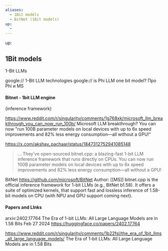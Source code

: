 ```yaml
---
aliases:
  - 1Bit models
  - BitNet (1Bit models)
up:
  - 
---
```

up:  
## 1Bit models
1-Bit LLMs

google:// 1-Bit LLM technologies
google:// is Phi LLM one bit model?
Про Phi и MS


#### Bitnet - 1bit LLM engine
(inference framework)

https://www.reddit.com/r/singularity/comments/1g768xk/microsoft_llm_breakthrough_you_can_now_run_100b/
Microsoft LLM breakthrough? You can now "run 100B parameter models on local devices with up to 6x speed improvements and 82% less energy consumption—all without a GPU!"

https://x.com/akshay_pachaar/status/1847312752941085148
>  ... They've open-sourced bitnet.cpp: a blazing-fast 1-bit LLM inference framework that runs directly on CPUs. You can now run 100B parameter models on local devices with up to 6x speed improvements and 82% less energy consumption—all without a GPU!

BitNet
https://github.com/microsoft/BitNet
Author:  [[MS]]
bitnet.cpp is the official inference framework for 1-bit LLMs (e.g., BitNet b1.58). It offers a suite of optimized kernels, that support fast and lossless inference of 1.58-bit models on CPU (with NPU and GPU support coming next).


#### Papers and LInks

arxiv:2402.17764
The Era of 1-bit LLMs: All Large Language Models are in 1.58 Bits
Feb 27 2024
https://huggingface.co/papers/2402.17764

https://www.reddit.com/r/singularity/comments/1b22fsl/the_era_of_1bit_llms_all_large_language_models/
The Era of 1-bit LLMs: All Large Language Models are in 1.58 Bits





